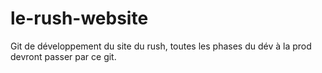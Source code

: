 # le-rush-website


Git de développement du site du rush, toutes les phases du dév à la prod devront passer par ce git.
